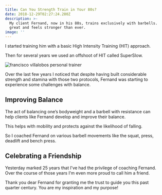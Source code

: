 ```yaml
---
title: Can You Strength Train in Your 80s?
date: 2018-12-29T02:27:24.280Z
description: >-
  My client Fernand, now in his 80s, trains exclusively with barbells. He looks
  great and feels stronger than ever.
image: ''
---
```

I started training him with a basic High Intensity Training (HIT) approach. 

Then for several years we used an offshoot of HIT called SuperSlow.

![francisco villalobos personal trainer](/img/francisco-villalobos-with-client.png "francisco villalobos personal trainer")

Over the last few years I noticed that despite having built considerable strength and stamina with those two protocols, Fernand was starting to experience some challenges with balance.

## Improving Balance

The act of balancing one’s bodyweight and a barbell with resistance can help clients like Fernand develop and improve their balance. 

This helps with mobility and protects against the likelihood of falling.  

So I coached Fernand on various barbell movements like the squat, press, deadlift and bench press.

## Celebrating a Friendship

Yesterday marked 25 years that I've had the privilege of coaching Fernand. Over the course of those years I'm even more proud to call him a friend.

Thank you dear Fernand for granting me the trust to guide you this past quarter century. You are my inspiration and my purpose!
